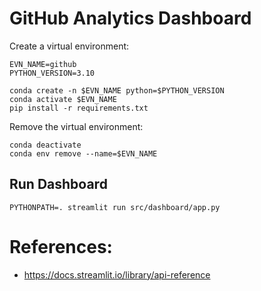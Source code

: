 # GitHub Analytics Dashboard

Create a virtual environment:
```
EVN_NAME=github
PYTHON_VERSION=3.10

conda create -n $EVN_NAME python=$PYTHON_VERSION
conda activate $EVN_NAME
pip install -r requirements.txt
```

Remove the virtual environment:
```
conda deactivate
conda env remove --name=$EVN_NAME
```

## Run Dashboard
```
PYTHONPATH=. streamlit run src/dashboard/app.py
```

# References:
- https://docs.streamlit.io/library/api-reference